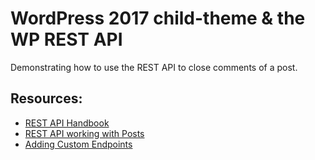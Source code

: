 # WordPress 2017  child-theme & the WP REST API

Demonstrating how to use the REST API to close comments of a post.

## Resources:

- [REST API Handbook](https://developer.wordpress.org/rest-api/)
- [REST API working with Posts](https://developer.wordpress.org/rest-api/reference/posts/)
- [Adding Custom Endpoints](https://developer.wordpress.org/rest-api/extending-the-rest-api/adding-custom-endpoints/)